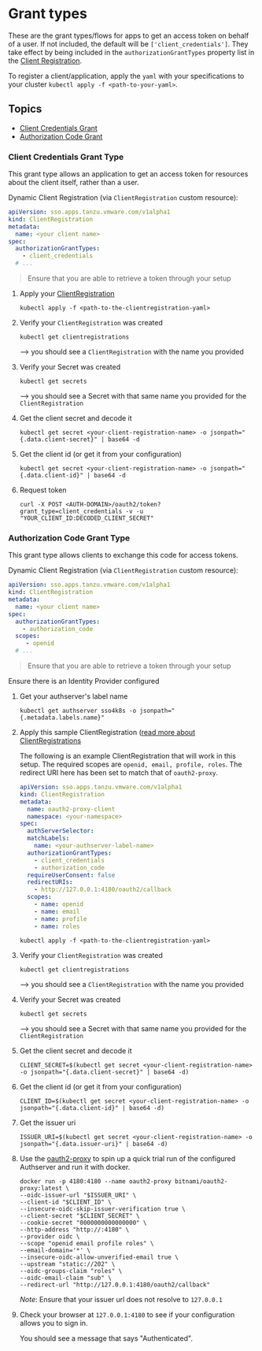 # Grant types

These are the grant types/flows for apps to get an access token on behalf of a user. If not included, the default
will be `['client_credentials']`. They take effect by being included in the `authorizationGrantTypes` property list in
the [Client Registration](../crds/clientregistration.md).

To register a client/application, apply the `yaml` with your specifications to your cluster
`kubectl apply -f <path-to-your-yaml>`.

## Topics

- [Client Credentials Grant](#client-credentials-grant-type)
- [Authorization Code Grant](#authorization-code-grant-type)

### Client Credentials Grant Type

This grant type allows an application to get an access token for resources about the client itself, rather than a user.

Dynamic Client Registration (via `ClientRegistration` custom resource):

```yaml
apiVersion: sso.apps.tanzu.vmware.com/v1alpha1
kind: ClientRegistration
metadata:
  name: <your client name>
spec:
  authorizationGrantTypes:
    - client_credentials
  # ...
```

> Ensure that you are able to retrieve a token through your setup

1. Apply your [ClientRegistration](../crds/clientregistration.md#example)

   ```shell
   kubectl apply -f <path-to-the-clientregistration-yaml>
   ```

2. Verify your `ClientRegistration` was created

   ```shell
   kubectl get clientregistrations
   ```

   --> you should see a `ClientRegistration` with the name you provided
3. Verify your Secret was created

   ```shell
   kubectl get secrets
   ```

   --> you should see a Secret with that same name you provided for the `ClientRegistration`
4. Get the client secret and decode it

   ```shell
   kubectl get secret <your-client-registration-name> -o jsonpath="{.data.client-secret}" | base64 -d
   ```

5. Get the client id (or get it from your configuration)

   ```shell
   kubectl get secret <your-client-registration-name> -o jsonpath="{.data.client-id}" | base64 -d
   ```

6. Request token

   ```shell
   curl -X POST <AUTH-DOMAIN>/oauth2/token?grant_type=client_credentials -v -u "YOUR_CLIENT_ID:DECODED_CLIENT_SECRET"
   ```

### Authorization Code Grant Type

This grant type allows clients to exchange this code for access tokens.

Dynamic Client Registration (via `ClientRegistration` custom resource):

```yaml
apiVersion: sso.apps.tanzu.vmware.com/v1alpha1
kind: ClientRegistration
metadata:
  name: <your client name>
spec:
  authorizationGrantTypes:
    - authorization_code
  scopes:
     - openid
  # ...
```

> Ensure that you are able to retrieve a token through your setup

Ensure there is an Identity Provider configured

1. Get your authserver's label name

   ```shell
   kubectl get authserver sso4k8s -o jsonpath="{.metadata.labels.name}"
   ```

2. Apply this sample ClientRegistration ([read more about ClientRegistrations](../crds/clientregistration.md)

   The following is an example ClientRegistration that will work in this setup. The required scopes are `openid, email,
profile, roles`. The redirect URI here has been set to match that of `oauth2-proxy`.

   ```yaml
   apiVersion: sso.apps.tanzu.vmware.com/v1alpha1
   kind: ClientRegistration
   metadata:
     name: oauth2-proxy-client
     namespace: <your-namespace>
   spec:
     authServerSelector:
     matchLabels:
       name: <your-authserver-label-name>
     authorizationGrantTypes:
       - client_credentials
       - authorization_code
     requireUserConsent: false
     redirectURIs:
       - http://127.0.0.1:4180/oauth2/callback
     scopes:
       - name: openid
       - name: email
       - name: profile
       - name: roles
   ```

   ```shell
   kubectl apply -f <path-to-the-clientregistration-yaml>
   ```

3. Verify your `ClientRegistration` was created

   ```shell
   kubectl get clientregistrations
   ```

   --> you should see a `ClientRegistration` with the name you provided
4. Verify your Secret was created

   ```shell
   kubectl get secrets
   ```

   --> you should see a Secret with that same name you provided for the `ClientRegistration`
5. Get the client secret and decode it

   ```shell
   CLIENT_SECRET=$(kubectl get secret <your-client-registration-name> -o jsonpath="{.data.client-secret}" | base64 -d)
   ```

6. Get the client id (or get it from your configuration)

   ```shell
   CLIENT_ID=$(kubectl get secret <your-client-registration-name> -o jsonpath="{.data.client-id}" | base64 -d)
   ```

7. Get the issuer uri

   ```shell
   ISSUER_URI=$(kubectl get secret <your-client-registration-name> -o jsonpath="{.data.issuer-uri}" | base64 -d)
   ```

8. Use the [oauth2-proxy](https://oauth2-proxy.github.io/oauth2-proxy/) to spin up a quick trial run of the configured
Authserver and run it with docker.

   ```shell
   docker run -p 4180:4180 --name oauth2-proxy bitnami/oauth2-proxy:latest \
   --oidc-issuer-url "$ISSUER_URI" \
   --client-id "$CLIENT_ID" \
   --insecure-oidc-skip-issuer-verification true \
   --client-secret "$CLIENT_SECRET" \
   --cookie-secret "0000000000000000" \
   --http-address "http://:4180" \
   --provider oidc \
   --scope "openid email profile roles" \
   --email-domain='*' \
   --insecure-oidc-allow-unverified-email true \
   --upstream "static://202" \
   --oidc-groups-claim "roles" \
   --oidc-email-claim "sub" \
   --redirect-url "http://127.0.0.1:4180/oauth2/callback"
   ```

   _Note_: Ensure that your issuer url does not resolve to `127.0.0.1`

9. Check your browser at `127.0.0.1:4180` to see if your configuration allows you to sign in.

   You should see a message that says "Authenticated".
